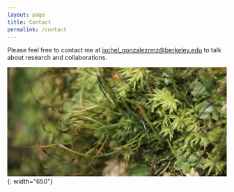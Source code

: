 ```yaml
---
layout: page
title: Contact
permalink: /contact
---
```


Please feel free to contact me at ixchel_gonzalezrmz@berkeley.edu to talk about research and collaborations. 

![Bryos](/images/bryos_2.png){: width="650"}
